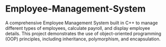 # Employee-Management-System
A comprehensive Employee Management System built in C++ to manage different types of employees, calculate payroll, and display employee details. This project demonstrates the use of object-oriented programming (OOP) principles, including inheritance, polymorphism, and encapsulation.
